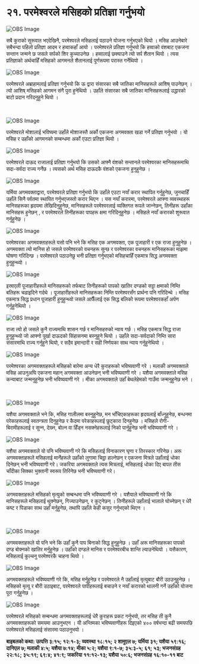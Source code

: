 # २१. परमेश्‍वरले मसिहको प्रतिज्ञा गर्नुभयो

![OBS Image](https://cdn.door43.org/obs/jpg/360px/obs-en-21-01.jpg)

सबै कुराको सुरूवात भएदेखिनै, परमेश्‍वरले मसिहलाई पठाउने योजना गर्नुभएको थियो । मसिह आउनेबारे सबैभन्दा पहिलो प्रतिज्ञा आदम र हव्वाकहाँ आयो । परमेश्‍वरले प्रतिज्ञा गर्नुभयो कि हव्वाको वंशबाट एकजना सन्तान जन्मने छ जसले सर्पको शिर कुच्याउनेछ । हव्वालाई छक्याउने त्यो सर्प शैतान थियो । त्यस प्रतिज्ञाको अर्थचाहिँ मसिहको आगमनले शैतानलाई पूर्णरूपमा परास्त गर्नेथियो ।

![OBS Image](https://cdn.door43.org/obs/jpg/360px/obs-en-21-02.jpg)

परमेश्‍वरले अब्राहामलाई प्रतिज्ञा गर्नुभयो कि ऊ द्वारा संसारका सबै जातिका मानिसहरूले आशिष् पाउनेछन् । त्यो आशिष् मसिहको आगमन संगै पुरा हुनेथियो । उहाँले संसारका सबै जातिका मानिसहरूलाई उद्धारको बाटो प्रदान गरिदनुहुने थियो ।

​

![OBS Image](https://cdn.door43.org/obs/jpg/360px/obs-en-21-03.jpg)

परमेश्‍वरले मोशालाई भविष्यमा उहाँले मोशाजस्तै अर्को एकजना अगमवक्ता खडा गर्ने प्रतिज्ञा गर्नुभयो । यो मसिह र उहाँको आगमनको सम्बन्धमा अर्को एउटा प्रतिज्ञा थियो ।

![OBS Image](https://cdn.door43.org/obs/jpg/360px/obs-en-21-04.jpg)

परमेश्‍वरले दाऊद राजालाई प्रतिज्ञा गर्नुभयो कि उसको आफ्नै वंशको सन्तानले परमेश्‍वरका मानिसहरूमाथि सदा-सर्वदा राज्य गर्नेछ । त्यसको अर्थ मसिह दाऊदकै वंशको एकजना हुनुहुनेछ ।

![OBS Image](https://cdn.door43.org/obs/jpg/360px/obs-en-21-05.jpg)

यर्मिया अगमवक्ताद्वारा, परमेश्‍वरले प्रतिज्ञा गर्नुभयो कि उहाँले एउटा नयाँ करार स्थापित गर्नुहुनेछ, जुनचाहिँ उहाँले सिनै पर्वतमा स्थापित गर्नुभएजस्तो करार थिएन । यस नयाँ करारमा, परमेश्‍वरले आफ्ना व्यवस्थाहरू मानिसहरूका हृदयमा लेखिदिनुहुनेछ, मानिसहरूले परमेश्‍वरलाई व्यक्तिगत रूपले जान्‍नेछन्, तिनीहरू उहाँका मानिसहरू हुनेछन् , र परमेश्‍वरले तिनीहरूका पापहरू क्षमा गरिदिनुहुनेछ । मसिहले नयाँ करारको शुरूवात गर्नुहुनेछ ।

![OBS Image](https://cdn.door43.org/obs/jpg/360px/obs-en-21-06.jpg)

परमेश्‍वरका अगमवक्ताहरूले यसो पनि भने कि मसिह एक अगमवक्ता, एक पूजाहारी र एक राजा हुनुहुनेछ । अगमवक्ता त्यो मानिस हो जसले परमेश्‍वरको वचनहरू सुन्‍छ र परमेश्‍वरका वचनहरू मानिसहरूका माझमा घोषणा गरिदिन्छ । परमेश्‍वरले पठाउनेछु भनी प्रतिज्ञा गर्नुभएको मसिहचाहिँ एकमात्र सिद्ध अगमवक्ता हुनुहुन्थ्यो ।

![OBS Image](https://cdn.door43.org/obs/jpg/360px/obs-en-21-07.jpg)

इस्राएली पूजाहारीहरूले मानिसहरूको तर्फबाट तिनीहरूको पापको खातिर दण्डको सट्टा क्षमाको निम्ति बलिहरू चढाइदिने गर्दथे । पूजाहारीहरूले मानिसहरूका निम्ति परमेश्‍वरसँग प्रार्थना पनि गरिदिन्थे । मसिह एकमात्र सिद्ध प्रधान पूजाहारी हुनुहुन्थ्यो जसले आफैँलाई एक सिद्ध बलिको रूपमा परमेश्‍वरकहाँ अर्पण गर्नुहुनेथियो ।

![OBS Image](https://cdn.door43.org/obs/jpg/360px/obs-en-21-08.jpg)

राजा त्यो हो जसले कुनै राज्यमाथि शासन गर्छ र मानिसहरुको न्याय गर्छ । मसिह एकमात्र सिद्ध राजा हुनुहुन्थ्यो जो आफ्नो पुर्खा दाऊदको सिंहासनमा बस्‍नुहुने थियो । उहाँले सदा-सर्वदाको निम्ति सारा संसारमाथि राज्य गर्नुहुने थियो, र सदैव इमान्दारी र सही निर्णयका साथ न्याय गर्नुहुनेथियो ।

![OBS Image](https://cdn.door43.org/obs/jpg/360px/obs-en-21-09.jpg)

परमेश्‍वरका अगमवक्ताहरूले मसिहको बारेमा अन्य धेरै कुराहरूको भविष्यवाणी गरे । मलाकी अगमवक्ताले मसिह आउनुअघि एकजना महान् अगमवक्ता आउनेछन् भनी भविष्यवाणी गरे । यशैया अगमवक्ताले मसिह कन्याबाट जन्मनुहुनेछ भनी भविष्यवाणी गरे । मीका अगमवक्ताले उहाँ बेथलेहेमको गाउँमा जन्मनुहुनेछ भने ।

​

![OBS Image](https://cdn.door43.org/obs/jpg/360px/obs-en-21-10.jpg)

यशैया अगमवक्ताले भने कि, मसिह गालीलमा बस्‍नुहुनेछ, मन भाँचिएकाहरूका हृदयलाई बाँध्‍नुहुनेछ, बन्धनमा परेकाहरूलाई स्वतन्‍त्रता दिनुहुनेछ र कैदमा परेकाहरूलाई छुट्कारा दिनहुनेछ । मसिहले रोगी-बिरामीहरूलाई र सुन्‍न, देख्‍न, बोल्न वा हिँड्न नसक्नेहरूलाई निको पार्नुहुनेछ भनी भविष्यवाणी गरे ।

![OBS Image](https://cdn.door43.org/obs/jpg/360px/obs-en-21-11.jpg)

यशैया अगमवक्ताले यो पनि भविष्यवाणी गरे कि मसिहलाई विनाकारण घृणा र तिरस्कार गरिनेछ। अरू अगमवक्ताहरूले मसिहलाई मार्नेहरूले उहाँको लुगामा चिठ्ठा हाल्नेछन् र एकजना मित्रले उहाँलाई धोका दिनेछन् भनी
भविष्यवाणी गरे। जकरिया अगमवक्ताले त्यस मित्रलाई, मसिहलाई धोका दिए बापत तीस चाँदीका सिक्का भुक्तानी स्वरूप तिरिनेछ भनी भविष्यवाणी गरे।

![OBS Image](https://cdn.door43.org/obs/jpg/360px/obs-en-21-12.jpg)

अगमवक्ताहरूले मसिहको मृत्युको सम्बन्धमा पनि भविष्यवाणी गरे । यशैयाले भविष्यावाणी गरे कि मानिसहरूले मसिहलाई थुक्नेछन्, गिज्याउनेछन्, र कुट्नेछन् । तिनीहरूले उहाँलाई भालाले घोच्‍नेछन् र धेरै कष्ट र पिडाका साथ उहाँ मर्नुहुनेछ, तथापि उहाँले केही कसुर गर्नुभएको थिएन ।

​

![OBS Image](https://cdn.door43.org/obs/jpg/360px/obs-en-21-13.jpg)

अगमवक्ताहरूले यो पनि भने कि उहाँ कुनै पाप बिनाको सिद्ध हुनुहुनेछ । उहाँ अरू मानिसहरूका पापको दण्ड बोक्नको खातिर मर्नुहुनेछ । उहाँको दण्डले मानिस र परमेश्‍वरबीच शान्ति ल्याउनेथियो । यसैकारण, मसिहलाई कुल्चनु परमेश्‍वरकै चाहना थियो ।

![OBS Image](https://cdn.door43.org/obs/jpg/360px/obs-en-21-14.jpg)

अगमवक्ताहरूले भविष्यवाणी गरे कि, मसिह मर्नुहुनेछ र परमेश्‍वरले नै उहाँलाई मृत्युबाट बौरी उठउनुहुनेछ । मसिहको मृत्यु र बौरी उठाइबाट, परमेश्‍वरले पापीहरूलाई बचाउने र नयाँ करारको थालनी गर्ने उहाँको योजना पूरा गर्नुहुनेछ ।

![OBS Image](https://cdn.door43.org/obs/jpg/360px/obs-en-21-15.jpg)

परमेश्‍वरले मसिहको सम्बन्धमा अगमवक्ताहरूलाई धेरै कुराहरू प्रकट गर्नुभयो, तर मसिह ती कुनै अगमवक्ताहरूको समयमा आउनुभएन । यी अन्तिमका भविष्यवाणीहरू दिइएको ४०० वर्षभन्दा बढी समयपछि परमेश्‍वरले मसिहलाई संसारमा पठाउनुभयो ।

__बाइबलको कथा: उत्पत्ति ३:१५; १२:१-३; व्यवस्था १८:१५; २ शामुएल ७; यर्मिया ३१; यशैया ५९:१६; दानिएल ७; मलाकी ४:५; यशैया ७:१४; मीका ५:२; यशैया ९:१-७; ३५:३-५; ६१; ५३; भजनसंग्रह २२:१८; ३५:१९; ६९:४; ४१:९; जकरिया ११:१२-१३; यशैया ५०:६; भजनसंग्रह १६:१०-११ बाट__
